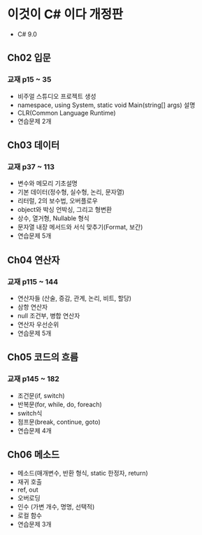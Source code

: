 # 이것이 C# 이다 개정판
  - C# 9.0

## Ch02 입문
### 교재 p15 ~ 35
  - 비주얼 스튜디오 프로젝트 생성
  - namespace, using System, static void Main(string[] args) 설명
  - CLR(Common Language Runtime)
  - 연습문제 2개


## Ch03 데이터
### 교재 p37 ~ 113
  - 변수와 메모리 기초설명
  - 기본 데이터(정수형, 실수형, 논리, 문자열)
  - 리터럴, 2의 보수법, 오버플로우
  - object와 박싱 언박싱, 그리고 형변환
  - 상수, 열거형, Nullable 형식
  - 문자열 내장 메서드와 서식 맞추기(Format, 보간)
  - 연습문제 5개


## Ch04 연산자
### 교재 p115 ~ 144
  - 연산자들 (산술, 증감, 관계, 논리, 비트, 할당)
  - 삼항 연산자
  - null 조건부, 병합 연산자
  - 연산자 우선순위
  - 연습문제 5개


## Ch05 코드의 흐름
### 교재 p145 ~ 182
  - 조건문(if, switch)
  - 반복문(for, while, do, foreach)
  - switch식
  - 점프문(break, continue, goto)
  - 연습문제 4개


## Ch06 메소드
  - 메소드(매개변수, 반환 형식, static 한정자, return)
  - 재귀 호출
  - ref, out
  - 오버로딩
  - 인수 (가변 개수, 명명, 선택적)
  - 로컬 함수
  - 연습문제 3개